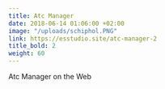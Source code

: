 ```yaml
---
title: Atc Manager
date: 2018-06-14 01:06:00 +02:00
image: "/uploads/schiphol.PNG"
link: https://esstudio.site/atc-manager-2
title_bold: 2
weight: 60
---
```


Atc Manager on the Web